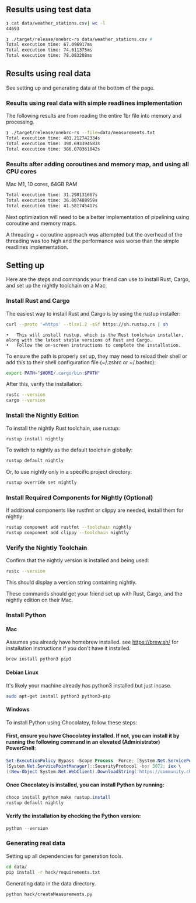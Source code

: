 ## Results using test data

```bash
❯ cat data/weather_stations.csv| wc -l
44693
```

```bash
❯ ./target/release/onebrc-rs data/weather_stations.csv # 
Total execution time: 67.096917ms
Total execution time: 74.611375ms
Total execution time: 78.083208ms

```

## Results using real data

See setting up and generating data at the bottom of the page.

### Results using real data with simple readlines implementation

The following results are from reading the entire 1br file into memory and processing.

```bash
❯ ./target/release/onebrc-rs --file=data/measurements.txt
Total execution time: 401.212742334s
Total execution time: 390.693394583s
Total execution time: 386.078361042s
```


### Results after adding coroutines and memory map, and using all CPU cores

Mac M1, 10 cores, 64GB RAM
```bash
Total execution time: 31.298131667s
Total execution time: 36.807488959s
Total execution time: 41.581745417s
```

Next optimization will need to be a better implementation of pipelining using coroutine and memory maps.

A threading + coroutine approach was attempted but the overhead of the threading was too high and the performance 
was worse than the simple readlines implementation.



## Setting up

Here are the steps and commands your friend can use to install Rust, Cargo, and set up the nightly toolchain on a Mac:

### Install Rust and Cargo

The easiest way to install Rust and Cargo is by using the rustup installer:

```bash
curl --proto '=https' --tlsv1.2 -sSf https://sh.rustup.rs | sh
```

	•	This will install rustup, which is the Rust toolchain installer, along with the latest stable versions of Rust and Cargo.
	•	Follow the on-screen instructions to complete the installation.

To ensure the path is properly set up, they may need to reload their shell or add this to their shell configuration file (~/.zshrc or ~/.bashrc):

```bash
export PATH="$HOME/.cargo/bin:$PATH"
```

After this, verify the installation:

```bash
rustc --version
cargo --version
```

### Install the Nightly Edition

To install the nightly Rust toolchain, use rustup:

```bash
rustup install nightly
```

To switch to nightly as the default toolchain globally:

```bash
rustup default nightly
```

Or, to use nightly only in a specific project directory:

```bash
rustup override set nightly
```

### Install Required Components for Nightly (Optional)

If additional components like rustfmt or clippy are needed, install them for nightly:

```bash
rustup component add rustfmt --toolchain nightly
rustup component add clippy --toolchain nightly
```

### Verify the Nightly Toolchain

Confirm that the nightly version is installed and being used:

```bash
rustc --version
```

This should display a version string containing nightly.

These commands should get your friend set up with Rust, Cargo, and the nightly edition on their Mac.

### Install Python


#### Mac
Assumes you already have homebrew installed. see https://brew.sh/ for installation instructions if you don't have it installed.

```bash
brew install python3 pip3
```

#### Debian Linux

It's likely your machine already has python3 installed but just incase.

```bash
sudo apt-get install python3 python3-pip
```

#### Windows

To install Python using Chocolatey, follow these steps:

#### First, ensure you have Chocolatey installed. If not, you can install it by running the following command in an elevated (Administrator) PowerShell:

 ```powershell
 Set-ExecutionPolicy Bypass -Scope Process -Force; [System.Net.ServicePointManager]::SecurityProtocol = \
 [System.Net.ServicePointManager]::SecurityProtocol -bor 3072; iex \
 ((New-Object System.Net.WebClient).DownloadString('https://community.chocolatey.org/install.ps1'))
 ```

#### Once Chocolatey is installed, you can install Python by running:

 ```powershell
 choco install python make rustup.install
 rustup default nightly
 ```

#### Verify the installation by checking the Python version:

 ```powershell
 python --version
 ```

### Generating real data

Setting up all dependencies for generation tools.

```bash
cd data/
pip install -r hack/requirements.txt
```

Generating data in the data directory.

```bash
python hack/createMeasurements.py
```